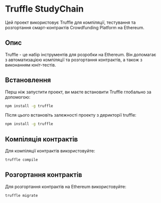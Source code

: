 # Truffle StudyChain

Цей проект використовує Truffle для компіляції, тестування та розгортання смарт-контрактів Crowdfunding Platform на Ethereum.

## Опис

Truffle - це набір інструментів для розробки на Ethereum. Він допомагає з автоматизацією компіляції та розгортання контрактів, а також з виконанням юніт-тестів.

## Встановлення

Перш ніж запустити проект, ви маєте встановити Truffle глобально за допомогою:

```bash
npm install -g truffle
```

Після цього встановіть залежності проекту з дерикторії truffle:

```bash
npm install -g truffle
```

## Компіляція контрактів

Для компіляції контрактів використовуйте:

```bash
truffle compile
```

## Розгортання контрактів

Для розгортання контрактів на Ethereum використовуйте:

```bash
truffle migrate
```
